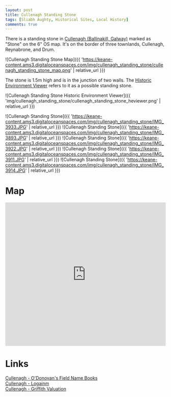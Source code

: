 ```yaml
---
layout: post
title: Cullenagh Standing Stone
tags: [Sliabh Aughty, Historical Sites, Local History]
comments: true
---
```


There is a standing stone in [Cullenagh (Ballinakill, Galway)](https://www.townlands.ie/galway/leitrim/ballynakill/marblehill/cullenagh/) marked as "Stone" on the 6" OS map. It's on the border of three townlands, Cullenagh, Reynabrone, and Drum.

![Cullenagh Standing Stone Map]({{ 'https://keane-content.ams3.digitaloceanspaces.com/img/cullenagh_standing_stone/cullenagh_standing_stone_map.png' | relative_url }})

The stone is 1.5m high and is in the junction of two walls. The [Historic Environment Viewer](https://maps.archaeology.ie/HistoricEnvironment/) refers to it as a possible standing stone.

![Cullenagh Standing Stone Historic Environment Viewer]({{ 'img/cullenagh_standing_stone/cullenagh_standing_stone_heviewer.png' | relative_url }})

![Cullenagh Standing Stone]({{ 'https://keane-content.ams3.digitaloceanspaces.com/img/cullenagh_standing_stone/IMG_3933.JPG' | relative_url }})
![Cullenagh Standing Stone]({{ 'https://keane-content.ams3.digitaloceanspaces.com/img/cullenagh_standing_stone/IMG_3893.JPG' | relative_url }})
![Cullenagh Standing Stone]({{ 'https://keane-content.ams3.digitaloceanspaces.com/img/cullenagh_standing_stone/IMG_3922.JPG' | relative_url }})
![Cullenagh Standing Stone]({{ 'https://keane-content.ams3.digitaloceanspaces.com/img/cullenagh_standing_stone/IMG_3911.JPG' | relative_url }})
![Cullenagh Standing Stone]({{ 'https://keane-content.ams3.digitaloceanspaces.com/img/cullenagh_standing_stone/IMG_3914.JPG' | relative_url }})

# Map
<iframe width="100%" width="600" height="450" frameborder="0" style="border:0" src="https://www.google.com/maps/embed/v1/place?q=53.102298,-8.525609&amp;key=AIzaSyBVNC6dbEIPRjV2os7cRJfSaEh7WLjx9ZQ&maptype=satellite"></iframe>

# Links
[Cullenagh - O'Donovan's Field Name Books](http://places.galwaylibrary.ie/place/45705)  
[Cullenagh - Logainm](https://www.logainm.ie/ga/20185)  
[Cullenagh - Griffith Valuation](http://www.askaboutireland.ie/griffith-valuation/index.xml?action=doNameSearch&PlaceID=551865&county=Galway&barony=Leitrim&parish=Ballynakill&townland=%3Cb%3ECullenagh%3C/b%3E)  